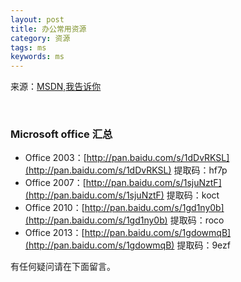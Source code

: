 ```yaml
---
layout: post
title: 办公常用资源
category: 资源
tags: ms
keywords: ms
---
```


来源：[MSDN,我告诉你](http://itellyou.cn/)

<br/>

### Microsoft office 汇总

- Office 2003：[http://pan.baidu.com/s/1dDvRKSL](http://pan.baidu.com/s/1dDvRKSL)   提取码：hf7p
- Office 2007：[http://pan.baidu.com/s/1sjuNztF](http://pan.baidu.com/s/1sjuNztF)     提取码：koct
- Office 2010：[http://pan.baidu.com/s/1gd1ny0b](http://pan.baidu.com/s/1gd1ny0b) 提取码：roco
- Office 2013：[http://pan.baidu.com/s/1gdowmqB](http://pan.baidu.com/s/1gdowmqB) 提取码：9ezf


有任何疑问请在下面留言。